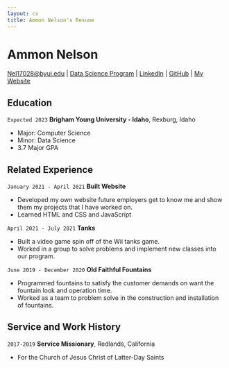 ```yaml
---
layout: cv
title: Ammon Nelson's Resume
---
```

# __Ammon Nelson__

<div id="webaddress">
<a href="nel17028@byui.edu">Nel17028@byui.edu</a>
| <a href="https://byuidatascience.github.io/development.html">Data Science Program</a>
| <a href="https://www.linkedin.com/in/ammonnelson1/">LinkedIn</a>
| <a href="https://github.com/Nelson-Ammon">GitHub</a>
| <a href="https://ammonnelson.glitch.me">My Website</a>
</div>

## Education
`Expected 2023`
__Brigham Young University - Idaho__, Rexburg, Idaho
- Major: Computer Science
- Minor: Data Science
- 3.7 Major GPA


## Related Experience
`January 2021 - April 2021`
__Built Website__
- Developed my own website future employers get to know me and show them my projects that I have worked on.
- Learned HTML and CSS and JavaScript

`April 2021 - July 2021`
__Tanks__

- Built a video game spin off of the Wii tanks game. 
- Worked in a group to solve problems and implement new classes into our program.


`June 2019 - December 2020`
__Old Faithful Fountains__
- Programmed fountains to satisfy the customer demands on want the fountain look and operation time.
- Worked as a team to problem solve in the construction and installation of fountains.

## Service and Work History

`2017-2019`
__Service Missionary__, Redlands, California 
- For the Church of Jesus Christ of Latter-Day Saints



<!-- ### Footer

Last updated: May 2013 -->


